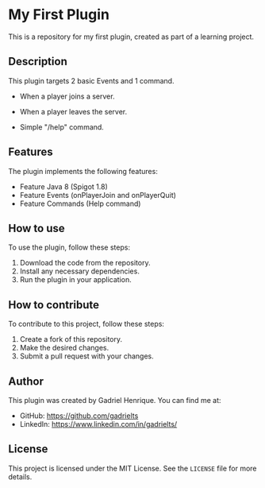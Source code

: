 # My First Plugin

This is a repository for my first plugin, created as part of a learning project.

## Description

This plugin targets 2 basic Events and 1 command.

- When a player joins a server.
- When a player leaves the server.

- Simple "/help" command.

## Features

The plugin implements the following features:

- Feature Java 8 (Spigot 1.8)
- Feature Events (onPlayerJoin and onPlayerQuit)
- Feature Commands (Help command)

## How to use

To use the plugin, follow these steps:

1. Download the code from the repository.
2. Install any necessary dependencies.
3. Run the plugin in your application.

## How to contribute

To contribute to this project, follow these steps:

1. Create a fork of this repository.
2. Make the desired changes.
3. Submit a pull request with your changes.

## Author

This plugin was created by Gadriel Henrique. You can find me at:

- GitHub: https://github.com/gadrielts
- LinkedIn: https://www.linkedin.com/in/gadrielts/

## License

This project is licensed under the MIT License. See the `LICENSE` file for more details.

